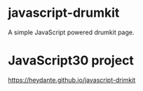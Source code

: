 # javascript-drumkit
A simple JavaScript powered drumkit page.

# JavaScript30 project
https://heydante.github.io/javascript-drimkit
